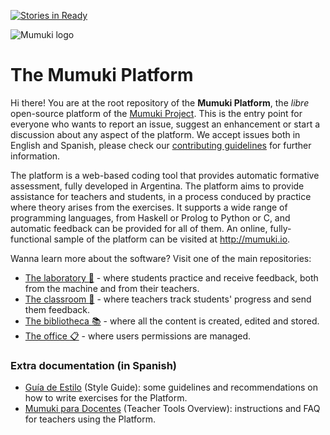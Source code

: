 [![Stories in Ready](https://badge.waffle.io/mumuki/mumuki-platform.png?label=ready&title=Ready)](https://waffle.io/mumuki/mumuki-platform)


![Mumuki logo](http://mumuki.io/static/mumuki-banner-horizontal-gradient.png)

# The Mumuki Platform

Hi there! You are at the root repository of the **Mumuki Platform**, the _libre_ open-source platform of the [Mumuki Project](http://mumuki.org). This is the entry point for everyone who wants to report an issue, suggest an enhancement or start a discussion about any aspect of the platform. We accept issues both in English and Spanish, please check our [contributing guidelines](https://github.com/mumuki/mumuki-platform/blob/master/CONTRIBUTING.md) for further information.

The platform is a web-based coding tool that provides automatic formative assessment, fully developed in Argentina. The platform aims to provide assistance for teachers and students, in a process conduced by practice where theory arises from the exercises. It supports a wide range of programming languages, from Haskell or Prolog to Python or C, and automatic feedback can be provided for all of them. An online, fully-functional sample of the platform can be visited at http://mumuki.io.

Wanna learn more about the software? Visit one of the main repositories:

* [The laboratory :microscope:](https://github.com/mumuki/mumuki-atheneum) - where students practice and receive feedback, both from the machine and from their teachers.
* [The classroom :school:](https://github.com/mumuki/mumuki-classroom) - where teachers track students' progress and send them feedback.
* [The bibliotheca :books:](https://github.com/mumuki/mumuki-bibliotheca) - where all the content is created, edited and stored.
* [The office :clipboard:](https://github.com/mumuki/mumuki-office) - where users permissions are managed.

### Extra documentation (in Spanish)

* [Guía de Estilo](https://docs.google.com/document/d/1WLdeODzZgUQ43y5o_z8DGflczhiCwoqYnQw4y51oqmw) (Style Guide): some guidelines and recommendations on how to write exercises for the Platform.
* [Mumuki para Docentes](https://docs.google.com/document/d/1TP-jiZCcMbSRXJajxMK0zmdrDEmx07zE5FNEiIvVT5g) (Teacher Tools Overview): instructions and FAQ for teachers using the Platform.
